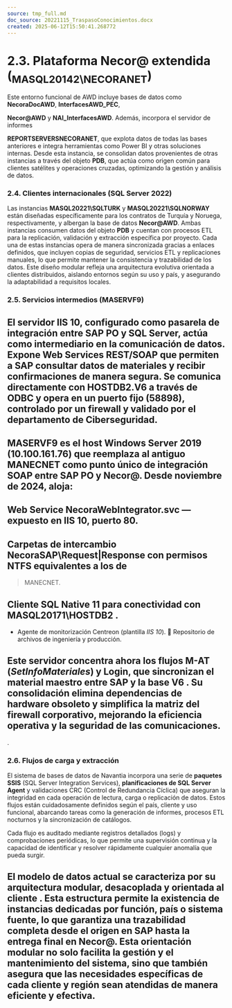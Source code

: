 ```yaml
---
source: tmp_full.md
doc_source: 20221115_TraspasoConocimientos.docx
created: 2025-06-12T15:50:41.268772
---
```

# **2.3. Plataforma Necor@ extendida (<sub>MASQL20142\NECORANET</sub>)**

Este entorno funcional de AWD incluye bases de datos como
**NecoraDocAWD**, **InterfacesAWD_PEC**,

**Necor@AWD** y **NAI_InterfacesAWD**. Además, incorpora el servidor de
informes

**REPORTSERVERSNECORANET**, que explota datos de todas las bases
anteriores e integra herramientas como Power BI y otras soluciones
internas. Desde esta instancia, se consolidan datos provenientes de
otras instancias a través del objeto **PDB**, que actúa como origen
común para clientes satélites y operaciones cruzadas, optimizando la
gestión y análisis de datos.

### 2.4. Clientes internacionales (SQL Server 2022)

Las instancias **MASQL20221\SQLTURK** y **MASQL20221\SQLNORWAY** están
diseñadas específicamente para los contratos de Turquía y Noruega,
respectivamente, y albergan la base de datos **Necor@AWD**. Ambas
instancias consumen datos del objeto **PDB** y cuentan con procesos ETL
para la replicación, validación y extracción específica por proyecto.
Cada una de estas instancias opera de manera sincronizada gracias a
enlaces definidos, que incluyen copias de seguridad, servicios ETL y
replicaciones manuales, lo que permite mantener la consistencia y
trazabilidad de los datos. Este diseño modular refleja una arquitectura
evolutiva orientada a clientes distribuidos, aislando entornos según su
uso y país, y asegurando la adaptabilidad a requisitos locales.

### 2.5. Servicios intermedios (MASERVF9)

## El servidor IIS 10, configurado como pasarela de integración entre SAP PO y SQL Server, actúa como intermediario en la comunicación de datos. Expone Web Services REST/SOAP que permiten a SAP consultar datos de materiales y recibir confirmaciones de manera segura. Se comunica directamente con HOSTDB2.V6 a través de ODBC y opera en un puerto fijo (58898), controlado por un firewall y validado por el departamento de Ciberseguridad.

## MASERVF9 es el host Windows Server 2019 (10.100.161.76) que reemplaza al antiguo MANECNET como punto único de integración SOAP entre SAP PO y Necor@. Desde noviembre de 2024, aloja:

## Web Service NecoraWebIntegrator.svc — expuesto en IIS 10, puerto 80.

## Carpetas de intercambio NecoraSAP\Request\|Response con permisos NTFS equivalentes a los de

> MANECNET.

## Cliente SQL Native 11 para conectividad con MASQL20171\HOSTDB2 .

- Agente de monitorización Centreon (plantilla *IIS 10*).  Repositorio
  de archivos de ingeniería y producción.

## Este servidor concentra ahora los flujos M-AT (*SetInfoMateriales*) y Login, que sincronizan el material maestro entre SAP y la base V6 . Su consolidación elimina dependencias de hardware obsoleto y simplifica la matriz del firewall corporativo, mejorando la eficiencia operativa y la seguridad de las comunicaciones.

.

### 2.6. Flujos de carga y extracción

El sistema de bases de datos de Navantia incorpora una serie de
**paquetes SSIS** (SQL Server Integration Services), **planificaciones
de SQL Server Agent** y validaciones CRC (Control de Redundancia
Cíclica) que aseguran la integridad en cada operación de lectura, carga
o replicación de datos. Estos flujos están cuidadosamente definidos
según el país, cliente y uso funcional, abarcando tareas como la
generación de informes, procesos ETL nocturnos y la sincronización de
catálogos.

Cada flujo es auditado mediante registros detallados (logs) y
comprobaciones periódicas, lo que permite una supervisión continua y la
capacidad de identificar y resolver rápidamente cualquier anomalía que
pueda surgir.

## El modelo de datos actual se caracteriza por su arquitectura modular, desacoplada y orientada al cliente . Esta estructura permite la existencia de instancias dedicadas por función, país o sistema fuente, lo que garantiza una trazabilidad completa desde el origen en SAP hasta la entrega final en Necor@. Esta orientación modular no solo facilita la gestión y el mantenimiento del sistema, sino que también asegura que las necesidades específicas de cada cliente y región sean atendidas de manera eficiente y efectiva.

